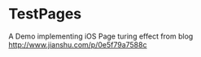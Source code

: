 # TestPages
A Demo implementing iOS Page turing effect
from blog http://www.jianshu.com/p/0e5f79a7588c
